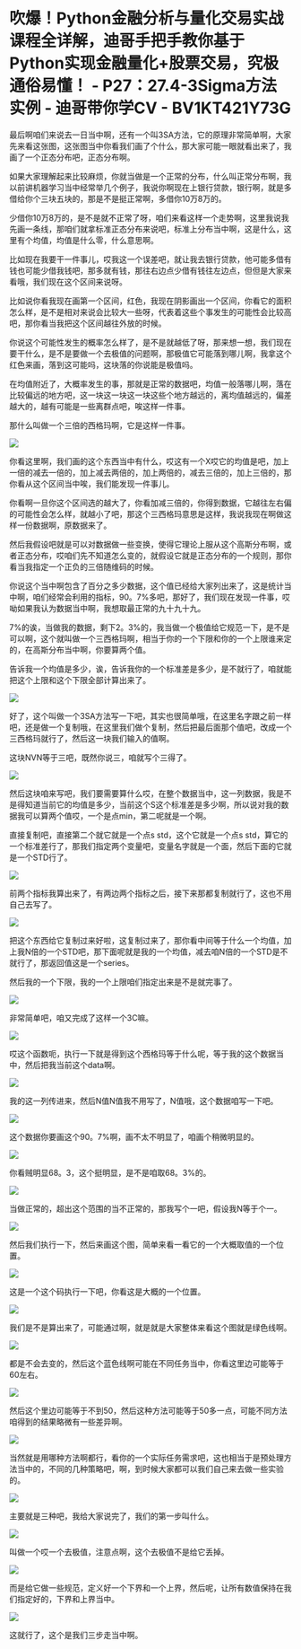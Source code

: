 # 吹爆！Python金融分析与量化交易实战课程全详解，迪哥手把手教你基于Python实现金融量化+股票交易，究极通俗易懂！ - P27：27.4-3Sigma方法实例 - 迪哥带你学CV - BV1KT421Y73G

最后啊咱们来说去一日当中啊，还有一个叫3SA方法，它的原理非常简单啊，大家先来看这张图，这张图当中你看我们画了个什么，那大家可能一眼就看出来了，我画了一个正态分布吧，正态分布啊。

如果大家理解起来比较麻烦，你就当做是一个正常的分布，什么叫正常分布啊，我以前讲机器学习当中经常举几个例子，我说你啊现在上银行贷款，银行啊，就是多借给你个三块五块的，那是不是挺正常啊，多借你10万8万的。

少借你10万8万的，是不是就不正常了呀，咱们来看这样一个走势啊，这里我说我先画一条线，那咱们就拿标准正态分布来说吧，标准上分布当中啊，这是什么，这里有个均值，均值是什么零，什么意思啊。

比如现在我要干一件事儿，哎我这一个误差吧，就让我去银行贷款，他可能多借有钱也可能少借我钱吧，那多就有钱，那往右边点少借有钱往左边点，但但是大家来看哦，我们现在这个区间来说呀。

比如说你看我现在画第一个区间，红色，我现在阴影画出一个区间，你看它的面积怎么样，是不是相对来说会比较大一些呀，代表着这些个事发生的可能性会比较高吧，那你看当我把这个区间越往外放的时候。

你说这个可能性发生的概率怎么样了，是不是就越低了呀，那来想一想，我们现在要干什么，是不是要做一个去极值的问题啊，那极值它可能落到哪儿啊，我拿这个红色来画，落到这可能吗，这块落的你说能是极值吗。

在均值附近了，大概率发生的事，那就是正常的数据吧，均值一般落哪儿啊，落在比较偏远的地方吧，这一块这一块这一块这些个地方越远的，离均值越远的，偏差越大的，越有可能是一些离群点吧，唉这样一件事。

那什么叫做一个三倍的西格玛啊，它是这样一件事。

![](img/ea3f386912a58855569f9018ae4dedcb_1.png)

你看这里啊，我们画的这个东西当中有什么，哎这有一个X哎它的均值是吧，加上一倍的减去一倍的，加上减去两倍的，加上两倍的，减去三倍的，加上三倍的，那你看从这个区间当中唉，我们能发现一件事儿。

你看啊一旦你这个区间选的越大了，你看加减三倍的，你得到数据，它越往左右偏的可能性会怎么样，就越小了吧，那这个三西格玛意思是这样，我说我现在啊做这样一份数据啊，原数据来了。

然后我假设吧就是可以对数据做一些变换，使得它理论上服从这个高斯分布啊，或者正态分布，哎咱们先不知道怎么变的，就假设它就是正态分布的一个规则，那你看当我指定一个正负的三倍随维码的时候。

你说这个当中啊包含了百分之多少数据，这个值已经给大家列出来了，这是统计当中啊，咱们经常会利用的指标，90。7%多吧，那好了，我们现在发现一件事，哎呦如果我认为数据当中啊，我想取最正常的九十九十九。

7%的诶，当做我的数据，剩下2。3%的，我当做一个极值给它规范一下，是不是可以啊，这个就叫做一个三西格玛啊，相当于你的一个下限和你的一个上限谁来定的，在高斯分布当中啊，你要算两个值。

告诉我一个均值是多少，诶，告诉我你的一个标准差是多少，是不就行了，咱就能把这个上限和这个下限全部计算出来了。



![](img/ea3f386912a58855569f9018ae4dedcb_3.png)

好了，这个叫做一个3SA方法写一下吧，其实也很简单哦，在这里名字跟之前一样吧，还是做一个复制哦，在这里我们做个复制，然后把最后面那个值吧，改成一个三西格玛就行了，然后这一块我们输入的值啊。

这块NVN等于三吧，既然你说三，咱就写个三得了。

![](img/ea3f386912a58855569f9018ae4dedcb_5.png)

然后这块咱来写吧，我们要需要算什么哎，在整个数据当中，这一列数据，我是不是得知道当前它的均值是多少，当前这个S这个标准差是多少啊，所以说对我的数据我可以算两个值哎，一个是点min，第二呢就是一个啊。

直接复制吧，直接第二个就它就是一个点s std，这个它就是一个点s std，算它的一个标准差行了，那我们指定两个变量吧，变量名字就是一个面，然后下面的它就是一个STD行了。



![](img/ea3f386912a58855569f9018ae4dedcb_7.png)

前两个指标我算出来了，有两边两个指标之后，接下来那都复制就行了，这也不用自己去写了。

![](img/ea3f386912a58855569f9018ae4dedcb_9.png)

把这个东西给它复制过来好啦，这复制过来了，那你看中间等于什么一个均值，加上我N倍的一个STD吧，那下面呢就是我的一个均值，减去咱N倍的一个STD是不就行了，那返回值这是一个series。

然后我的一个下限，我的一个上限咱们指定出来是不是就完事了。

![](img/ea3f386912a58855569f9018ae4dedcb_11.png)

非常简单吧，咱又完成了这样一个3C嘛。

![](img/ea3f386912a58855569f9018ae4dedcb_13.png)

哎这个函数呃，执行一下就是得到这个西格玛等于什么呢，等于我的这个数据当中，然后把我当前这个data啊。



![](img/ea3f386912a58855569f9018ae4dedcb_15.png)

我的这一列传进来，然后N值N值我不用写了，N值哦，这个数据咱写一下吧。

![](img/ea3f386912a58855569f9018ae4dedcb_17.png)

这个数据你要画这个90。7%啊，画不太不明显了，咱画个稍微明显的。

![](img/ea3f386912a58855569f9018ae4dedcb_19.png)

你看贼明显68。3，这个挺明显，是不是咱取68。3%的。

![](img/ea3f386912a58855569f9018ae4dedcb_21.png)

当做正常的，超出这个范围的当不正常的，那我写个一吧，假设我N等于个一。

![](img/ea3f386912a58855569f9018ae4dedcb_23.png)

然后我们执行一下，然后来画这个图，简单来看一看它的一个大概取值的一个位置。

![](img/ea3f386912a58855569f9018ae4dedcb_25.png)

这是一个这个码执行一下吧，你看这是大概的一个位置。

![](img/ea3f386912a58855569f9018ae4dedcb_27.png)

我们是不是算出来了，可能通过啊，就是就是大家整体来看这个图就是绿色线啊。

![](img/ea3f386912a58855569f9018ae4dedcb_29.png)

都是不会去变的，然后这个蓝色线啊可能在不同任务当中，你看这里边可能等于60左右。

![](img/ea3f386912a58855569f9018ae4dedcb_31.png)

然后这个里边可能等于不到50，然后这种方法可能等于50多一点，可能不同方法咱得到的结果略微有一些差异啊。



![](img/ea3f386912a58855569f9018ae4dedcb_33.png)

当然就是用哪种方法啊都行，看你的一个实际任务需求吧，这也相当于是预处理方法当中的，不同的几种策略吧，啊，到时候大家都可以我们自己来去做一些实验的。



![](img/ea3f386912a58855569f9018ae4dedcb_35.png)

主要就是三种吧，我给大家说完了，我们的第一步叫什么。

![](img/ea3f386912a58855569f9018ae4dedcb_37.png)

叫做一个哎一个去极值，注意点啊，这个去极值不是给它丢掉。

![](img/ea3f386912a58855569f9018ae4dedcb_39.png)

而是给它做一些规范，定义好一个下界和一个上界，然后呢，让所有数值保持在我们指定好的，下界和上界当中。

![](img/ea3f386912a58855569f9018ae4dedcb_41.png)

这就行了，这个是我们三步走当中啊。